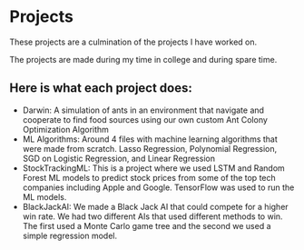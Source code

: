 # Projects
These projects are a culmination of the projects I have worked on.

The projects are made during my time in college and during spare time.

Here is what each project does:
-
- Darwin: A simulation of ants in an environment that navigate and cooperate to find food sources using our own custom Ant Colony Optimization Algorithm
- ML Algorithms: Around 4 files with machine learning algorithms that were made from scratch. Lasso Regression, Polynomial Regression, SGD on Logistic Regression, and Linear Regression
- StockTrackingML: This is a project where we used LSTM and Random Forest ML models to predict stock prices from some of the top tech companies including Apple and Google. TensorFlow was used to run the ML models.
- BlackJackAI: We made a Black Jack AI that could compete for a higher win rate. We had two different AIs that used different methods to win. The first used a Monte Carlo game tree and the second we used a simple regression model.
